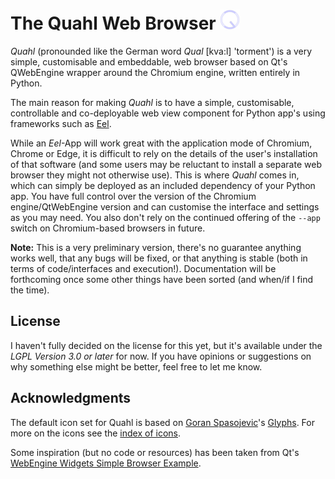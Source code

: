 # The Quahl Web Browser ![Quahl Icon](./quahl/browser/resources/quahl_icon_32.png)

*Quahl* (pronounded like the German word *Qual* [kva:l] 'torment') is a very simple,
customisable and embeddable, web browser based on Qt's QWebEngine wrapper around
the Chromium engine, written entirely in Python.

The main reason for making *Quahl* is to have a simple, customisable, controllable
and co-deployable web view component for Python app's using frameworks such as 
[Eel](https://github.com/python-eel/Eel).

While an *Eel*-App will work great with the application mode of Chromium, Chrome
or Edge, it is difficult to rely on the details of the user's installation of
that software (and some users may be reluctant to install a separate web browser
they might not otherwise use). This is where *Quahl* comes in, which can simply
be deployed as an included dependency of your Python app. You have full control
over the version of the Chromium engine/QtWebEngine version and can customise
the interface and settings as you may need. You also don't rely on the continued
offering of the `--app` switch on Chromium-based browsers in future.

**Note:** This is a very preliminary version, there's no guarantee anything works
well, that any bugs will be fixed, or that anything is stable (both in terms of
code/interfaces and execution!). Documentation will be forthcoming once some
other things have been sorted (and when/if I find the time).

## License

I haven't fully decided on the license for this yet, but it's available under the
*LGPL Version 3.0 or later* for now. If you have opinions or suggestions on why
something else might be better, feel free to let me know.

## Acknowledgments

The default icon set for Quahl is based on [Goran Spasojevic](https://github.com/gorango)'s
[Glyphs](https://glyphs.fyi/). For more on the icons see the [index of icons](https://html-preview.github.io/?url=https://github.com/thatfloflo/quahl/blob/main/quahl/browser/resources/index_of_icons.html).

Some inspiration (but no code or resources) has been taken from Qt's [WebEngine Widgets Simple Browser Example](https://doc.qt.io/qt-6/qtwebengine-webenginewidgets-simplebrowser-example.html).